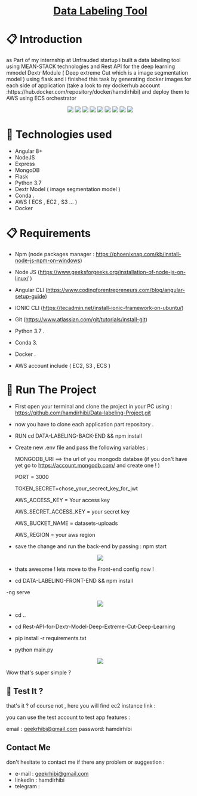 <h1 align="center" style="color :black">
  <a href="https://www.wish.com/">
     Data Labeling Tool 

  </a>
</h1>

# 📋 Introduction 

<p> as Part of my internship at Unfrauded startup i built a data labeling tool using MEAN-STACK technologies and Rest API for the deep learning mmodel Dextr Module ( Deep extreme Cut which is a image segmentation model ) using flask and i finished this task by generating docker images for each side of application (take a look to my dockerhub account :https://hub.docker.com/repository/docker/hamdirhibi) and deploy them to AWS using ECS orchestrator </p>
 

<div align="center">
  <img src="./assets/images/login.png"  />
  <img src="./assets/images/home.png" />
  <img src="./assets/images/datasets.png"  />
  <img src="./assets/images/gallery0.png"  />
  <img src="./assets/images/gallery2.png"  />
  <img src="./assets/images/gallery_add_image.png"  />
  <img src="./assets/images/project0.png" />
  <img src="./assets/images/project1.png" />
  <img src="./assets/images/tag0.png" />

</div>



# 🎉 Technologies used 

- Angular 8+
- NodeJS
- Express 
- MongoDB
- Flask
- Python 3.7
- Dextr Model ( image segmentation model ) 
- Conda . 
- AWS ( ECS , EC2 , S3 ... ) 
- Docker 


# 📋 Requirements 

- Npm (node packages manager : https://phoenixnap.com/kb/install-node-js-npm-on-windows) 

- Node JS (https://www.geeksforgeeks.org/installation-of-node-js-on-linux/ ) 

- Angular CLI (https://www.codingforentrepreneurs.com/blog/angular-setup-guide) 

- IONIC CLI (https://tecadmin.net/install-ionic-framework-on-ubuntu/) 

- Git  (https://www.atlassian.com/git/tutorials/install-git) 

- Python 3.7  .

- Conda 3.

- Docker .

- AWS account include ( EC2,  S3 , ECS )   

# 📖 Run The Project

- First open your terminal and clone the project in your PC using : https://github.com/hamdirhibi/Data-labeling-Project.git

- now you have to clone each application part repository . 

- RUN cd DATA-LABELING-BACK-END && npm install 

- Create new .env file and pass the following variables : 
  
  MONGODB_URI ==> the url of you mongodb databse (if you don't have yet go to https://account.mongodb.com/ and create one ! ) 
  
  PORT = 3000
  
  TOKEN_SECRET=chose_your_secrect_key_for_jwt
  
  AWS_ACCESS_KEY  = Your access key 

  AWS_SECRET_ACCESS_KEY = your secret key 

  AWS_BUCKET_NAME = datasets-uploads
  
  AWS_REGION = your aws region 
  
- save the change and run the back-end by passing : npm start 

<div align="center">
  <img src="./assets/images/node_installation.png"  />
</div> 


- thats awesome ! lets move to the Front-end  config now ! 

- cd DATA-LABELING-FRONT-END && npm install 

-ng serve

<div align="center">
  <img src="./assets/images/angular_installation.png" />
</div> 


- cd .. 

- cd Rest-API-for-Dextr-Model-Deep-Extreme-Cut-Deep-Learning 

- pip install -r requirements.txt

- python main.py

<div align="center">
  <img src="./assets/images/dextr_installation.png"  />
</div> 


Wow that's  super simple ? 


## 🚀 Test It ? 

that's it ? of course not , here you will find ec2 instance link    : 


you can use the test account to test app features  : 

email : geekrhibi@gmail.com
password: hamdirhibi


##  Contact Me

don't hesitate to contact me if there any problem or suggestion :
- e-mail : geekrhibi@gmail.com
- linkedin : hamdirhibi
- telegram : 

